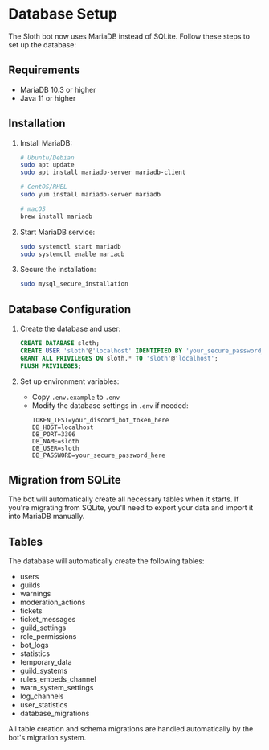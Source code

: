 # Database Setup

The Sloth bot now uses MariaDB instead of SQLite. Follow these steps to set up the database:

## Requirements

- MariaDB 10.3 or higher
- Java 11 or higher

## Installation

1. Install MariaDB:
   ```bash
   # Ubuntu/Debian
   sudo apt update
   sudo apt install mariadb-server mariadb-client
   
   # CentOS/RHEL
   sudo yum install mariadb-server mariadb
   
   # macOS
   brew install mariadb
   ```

2. Start MariaDB service:
   ```bash
   sudo systemctl start mariadb
   sudo systemctl enable mariadb
   ```

3. Secure the installation:
   ```bash
   sudo mysql_secure_installation
   ```

## Database Configuration

1. Create the database and user:
   ```sql
   CREATE DATABASE sloth;
   CREATE USER 'sloth'@'localhost' IDENTIFIED BY 'your_secure_password_here';
   GRANT ALL PRIVILEGES ON sloth.* TO 'sloth'@'localhost';
   FLUSH PRIVILEGES;
   ```

2. Set up environment variables:
   - Copy `.env.example` to `.env`
   - Modify the database settings in `.env` if needed:
     ```
     TOKEN_TEST=your_discord_bot_token_here
     DB_HOST=localhost
     DB_PORT=3306
     DB_NAME=sloth
     DB_USER=sloth
     DB_PASSWORD=your_secure_password_here
     ```

## Migration from SQLite

The bot will automatically create all necessary tables when it starts. If you're migrating from SQLite, you'll need to export your data and import it into MariaDB manually.

## Tables

The database will automatically create the following tables:
- users
- guilds
- warnings
- moderation_actions
- tickets
- ticket_messages
- guild_settings
- role_permissions
- bot_logs
- statistics
- temporary_data
- guild_systems
- rules_embeds_channel
- warn_system_settings
- log_channels
- user_statistics
- database_migrations

All table creation and schema migrations are handled automatically by the bot's migration system.